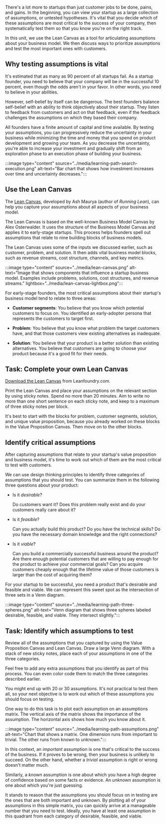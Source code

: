 There's a lot more to startups than just customer jobs to be done, pains, and gains. In the beginning, you can view your startup as a large collection of assumptions, or untested hypotheses. It's vital that you decide which of these assumptions are most critical to the success of your company, then systematically test them so that you know you're on the right track.

In this unit, we use the Lean Canvas as a tool for articulating assumptions about your business model. We then discuss ways to prioritize assumptions and test the most important ones with customers.

## Why testing assumptions is vital

It's estimated that as many as 90 percent of all startups fail. As a startup founder, you need to believe that your company will be in the successful 10 percent, even though the odds aren't in your favor. In other words, you need to believe in your abilities.

However, self-belief by itself can be dangerous. The best founders balance self-belief with an ability to think objectively about their startup. They listen to feedback from customers and act on that feedback, even if the feedback challenges the assumptions on which they based their company.

All founders have a finite amount of capital and time available. By testing your assumptions, you can progressively reduce the uncertainty in your business while minimizing the time and money that you spend on product development and growing your team. As you decrease the uncertainty, you're able to increase your investment and gradually shift from an exploration phase to an execution phase of building your business.

:::image type="content" source="../media/learning-path-search-execution.png" alt-text="Bar chart that shows how investment increases over time and uncertainty decreases.":::

## Use the Lean Canvas

The [Lean Canvas](https://www.leanfoundry.com/tools/lean-canvas?azure-portal=true), developed by Ash Maurya (author of *Running Lean*), can help you capture your assumptions about all aspects of your business model.

The Lean Canvas is based on the well-known Business Model Canvas by Alex Osterwalder. It uses the structure of the Business Model Canvas and applies it to early-stage startups. This process helps founders spell out assumptions that relate to nine building blocks of business models.

The Lean Canvas uses some of the inputs we discussed earlier, such as customer, problem, and solution. It then adds vital business model blocks, such as revenue streams, cost structure, channels, and key metrics.

:::image type="content" source="../media/lean-canvas.png" alt-text="Image that shows components that influence a startup business model. Examples include problems, solutions, cost structures, and revenue streams." lightbox="../media/lean-canvas-lightbox.png":::

For early-stage founders, the most critical assumptions about their startup's business model tend to relate to three areas:

- **Customer segments**: You believe that you know which potential customers to focus on. You identified an early-adopter persona that represents the customers to target first.

- **Problem**: You believe that you know what problem the target customers have, and that those customers view existing alternatives as inadequate.

- **Solution**: You believe that your product is a better solution than existing alternatives. You believe that customers are going to choose your product because it's a good fit for their needs.

## Task: Complete your own Lean Canvas

[Download the Lean Canvas](https://www.leanfoundry.com/tools/lean-canvas?azure-portal=true) from Leanfoundry.com.

Print the Lean Canvas and place your assumptions on the relevant section by using sticky notes. Spend no more than 20 minutes. Aim to write no more than one short sentence on each sticky note, and keep to a maximum of three sticky notes per block.

It's best to start with the blocks for problem, customer segments, solution, and unique value proposition, because you already worked on these blocks in the Value Proposition Canvas. Then move on to the other blocks.

## Identify critical assumptions

After capturing assumptions that relate to your startup's value proposition and business model, it's time to work out which of them are the most critical to test with customers.

We can use design thinking principles to identify three categories of assumptions that you should test. You can summarize them in the following three questions about your product:

- Is it *desirable*?

  Do customers want it? Does this problem really exist and do your customers really care about it?

- Is it *feasible*?

  Can you actually build this product? Do you have the technical skills? Do you have the necessary domain knowledge and the right connections?

- Is it *viable*?

  Can you build a commercially successful business around the product? Are there enough potential customers that are willing to pay enough for the product to achieve your commercial goals? Can you acquire customers cheaply enough that the lifetime value of those customers is larger than the cost of acquiring them?

For your startup to be successful, you need a product that's desirable and feasible and viable. We can represent this sweet spot as the intersection of three sets in a Venn diagram.

:::image type="content" source="../media/learning-path-three-spheres.png" alt-text="Venn diagram that shows three spheres labeled desirable, feasible, and viable. They intersect slightly.":::

## Task: Identify which assumptions to test

Review all of the assumptions that you captured by using the Value Proposition Canvas and Lean Canvas. Draw a large Venn diagram. With a stack of new sticky notes, place each of your assumptions in one of the three categories.

Feel free to add any extra assumptions that you identify as part of this process. You can even color code them to match the three categories described earlier.

You might end up with 20 or 30 assumptions. It's not practical to test them all, so your next objective is to work out which of these assumptions you should focus on testing.

One way to do this task is to plot each assumption on an assumptions matrix. The vertical axis of the matrix shows the importance of the assumption. The horizontal axis shows how much you know about it.

:::image type="content" source="../media/learning-path-assumptions.png" alt-text="Chart that shows a matrix. One dimension runs from important to trivial. The other runs from known to unknown.":::

In this context, an *important* assumption is one that's critical to the success of the business. If it proves to be wrong, then your business is unlikely to succeed. On the other hand, whether a *trivial* assumption is right or wrong doesn't matter much.

Similarly, a *known* assumption is one about which you have a high degree of confidence based on some facts or evidence. An *unknown* assumption is one about which you're just guessing.

It stands to reason that the assumptions you should focus on in testing are the ones that are both important and unknown. By plotting all of your assumptions in this simple matrix, you can quickly arrive at a manageable number that you need to test. Ideally, you have at least one assumption in this quadrant from each category of desirable, feasible, and viable.
